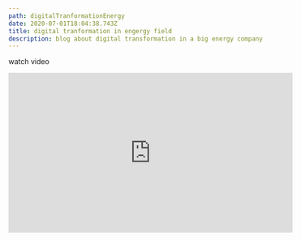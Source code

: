 ```yaml
---
path: digitalTranformationEnergy
date: 2020-07-01T18:04:38.743Z
title: digital tranformation in engergy field
description: blog about digital transformation in a big energy company
---
```

watch video 

<iframe width="560" height="315" src="https://www.youtube.com/embed/B0nqZU91hgE" frameborder="0" allow="accelerometer; autoplay; encrypted-media; gyroscope; picture-in-picture" allowfullscreen></iframe>